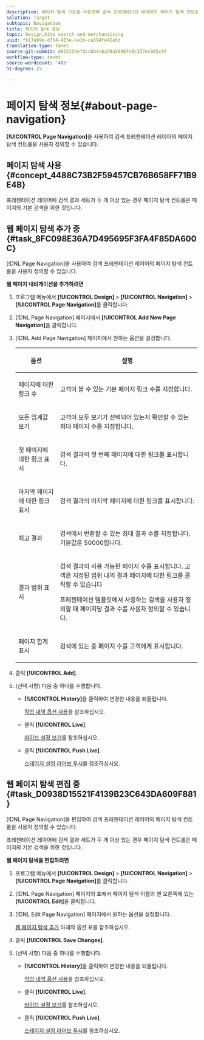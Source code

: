 ```yaml
---
description: 페이지 탐색 기능을 사용하여 검색 프레젠테이션 레이어의 페이지 탐색 컨트롤을 사용자 정의할 수 있습니다.
solution: Target
subtopic: Navigation
title: 페이지 탐색 정보
topic: Design,Site search and merchandising
uuid: fb17a99e-d7b4-415e-ba1b-ca194fe41a5d
translation-type: tm+mt
source-git-commit: d015154efdccbb4c6a39a56907c0c337ec065c9f
workflow-type: tm+mt
source-wordcount: '405'
ht-degree: 2%

---
```



# 페이지 탐색 정보{#about-page-navigation}

**[!UICONTROL Page Navigation]**&#x200B;을 사용하여 검색 프레젠테이션 레이어의 페이지 탐색 컨트롤을 사용자 정의할 수 있습니다.

## 페이지 탐색 사용 {#concept_4488C73B2F59457CB76B658FF71B9E4B}

프레젠테이션 레이어에 검색 결과 세트가 두 개 이상 있는 경우 페이지 탐색 컨트롤은 페이지의 기본 검색을 위한 것입니다.

## 웹 페이지 탐색 추가 중 {#task_8FC098E36A7D495695F3FA4F85DA600C}

[!DNL Page Navigation]을 사용하여 검색 프레젠테이션 레이어의 페이지 탐색 컨트롤을 사용자 정의할 수 있습니다.

<!-- 

t_configuring_web_page_navigation.xml

 -->

**웹 페이지 내비게이션을 추가하려면**

1. 프로그램 메뉴에서 **[!UICONTROL Design]** > **[!UICONTROL Navigation]** > **[!UICONTROL Page Navigation]**&#x200B;를 클릭합니다.
1. [!DNL Page Navigation] 페이지에서 **[!UICONTROL Add New Page Navigation]**&#x200B;을 클릭합니다.
1. [!DNL Add Page Navigation] 페이지에서 원하는 옵션을 설정합니다.

   <!-- 
   r_page_navigation_options.xml
   -->

   <table> 
    <thead> 
      <tr> 
      <th colname="col1" class="entry"> <p>옵션 </p> </th> 
      <th colname="col2" class="entry"> <p>설명 </p> </th> 
      </tr> 
    </thead>
    <tbody> 
      <tr> 
      <td colname="col1"> <p>페이지에 대한 링크 수 </p> </td> 
      <td colname="col2"> <p> 고객이 볼 수 있는 기본 페이지 링크 수를 지정합니다. </p> </td> 
      </tr> 
      <tr> 
      <td colname="col1"> <p>모든 임계값 보기 </p> </td> 
      <td colname="col2"> <p>고객이 <span class="uicontrol"> 모두 보기</span>가 선택되어 있는지 확인할 수 있는 최대 페이지 수를 지정합니다. </p> </td> 
      </tr> 
      <tr> 
      <td colname="col1"> <p>첫 페이지에 대한 링크 표시 </p> </td> 
      <td colname="col2"> <p>검색 결과의 첫 번째 페이지에 대한 링크를 표시합니다. </p> </td> 
      </tr> 
      <tr> 
      <td colname="col1"> <p>마지막 페이지에 대한 링크 표시 </p> </td> 
      <td colname="col2"> <p> 검색 결과의 마지막 페이지에 대한 링크를 표시합니다. </p> </td> 
      </tr> 
      <tr> 
      <td colname="col1"> <p>최고 결과 </p> </td> 
      <td colname="col2"> <p>검색에서 반환할 수 있는 최대 결과 수를 지정합니다. 기본값은 50000입니다. </p> </td> 
      </tr> 
      <tr> 
      <td colname="col1"> <p>결과 범위 표시 </p> </td> 
      <td colname="col2"> <p>검색 결과의 사용 가능한 페이지 수를 표시합니다. 고객은 지정된 범위 내의 결과 페이지에 대한 링크를 클릭할 수 있습니다 </p> <p> 프레젠테이션 템플릿에서 사용하는 검색을 사용자 정의할 때 페이지당 결과 수를 사용자 정의할 수 있습니다. </p> </td> 
      </tr> 
      <tr> 
      <td colname="col1"> <p>페이지 합계 표시 </p> </td> 
      <td colname="col2"> <p>검색에 있는 총 페이지 수를 고객에게 표시합니다. </p> </td> 
      </tr> 
    </tbody> 
    </table>

1. 클릭 **[!UICONTROL Add]**.
1. (선택 사항) 다음 중 하나를 수행합니다.

   * **[!UICONTROL History]**&#x200B;을 클릭하여 변경한 내용을 되돌립니다.

      [작업 내역 옵션 사용](../t-using-the-history-option.md#task_70DD3F87A67242BBBD2CB27156F43002)을 참조하십시오.

   * 클릭 **[!UICONTROL Live]**.

      [라이브 설정 보기](../c-about-staging.md#task_401A0EBDB5DB4D4CA933CBA7BECDC10F)를 참조하십시오.

   * 클릭 **[!UICONTROL Push Live]**.

      [스테이지 설정 라이브 푸시](../c-about-staging.md#task_44306783B4C0408AAA58B471DAF2D9A4)를 참조하십시오.

## 웹 페이지 탐색 편집 중 {#task_D0938D15521F4139B23C643DA609F881}

[!DNL Page Navigation]을 편집하여 검색 프레젠테이션 레이어의 페이지 탐색 컨트롤을 사용자 정의할 수 있습니다.

<!-- 

t_editing_web_page_navigation.xml

 -->

프레젠테이션 레이어에 검색 결과 세트가 두 개 이상 있는 경우 페이지 탐색 컨트롤은 페이지의 기본 검색을 위한 것입니다.

**웹 페이지 탐색을 편집하려면**

1. 프로그램 메뉴에서 **[!UICONTROL Design]** > **[!UICONTROL Navigation]** > **[!UICONTROL Page Navigation]**&#x200B;를 클릭합니다.
1. [!DNL Page Navigation] 페이지의 표에서 페이지 탐색 이름의 맨 오른쪽에 있는 **[!UICONTROL Edit]**&#x200B;을 클릭합니다.
1. [!DNL Edit Page Navigation] 페이지에서 원하는 옵션을 설정합니다.

   [웹 페이지 탐색 추가](../c-about-design-menu/c-about-page-navigation.md#task_8FC098E36A7D495695F3FA4F85DA600C) 아래의 옵션 표를 참조하십시오.
1. 클릭 **[!UICONTROL Save Changes]**.
1. (선택 사항) 다음 중 하나를 수행합니다.

   * **[!UICONTROL History]**&#x200B;을 클릭하여 변경한 내용을 되돌립니다.

      [작업 내역 옵션 사용](../t-using-the-history-option.md#task_70DD3F87A67242BBBD2CB27156F43002)을 참조하십시오.

   * 클릭 **[!UICONTROL Live]**.

      [라이브 설정 보기](../c-about-staging.md#task_401A0EBDB5DB4D4CA933CBA7BECDC10F)를 참조하십시오.

   * 클릭 **[!UICONTROL Push Live]**.

      [스테이지 설정 라이브 푸시](../c-about-staging.md#task_44306783B4C0408AAA58B471DAF2D9A4)를 참조하십시오.

